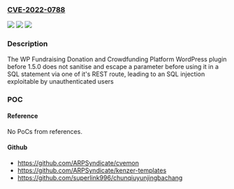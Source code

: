 ### [CVE-2022-0788](https://cve.mitre.org/cgi-bin/cvename.cgi?name=CVE-2022-0788)
![](https://img.shields.io/static/v1?label=Product&message=WP%20Fundraising%20Donation%20and%20Crowdfunding%20Platform&color=blue)
![](https://img.shields.io/static/v1?label=Version&message=1.5.0%3C%201.5.0%20&color=brighgreen)
![](https://img.shields.io/static/v1?label=Vulnerability&message=CWE-89%20SQL%20Injection&color=brighgreen)

### Description

The WP Fundraising Donation and Crowdfunding Platform WordPress plugin before 1.5.0 does not sanitise and escape a parameter before using it in a SQL statement via one of it's REST route, leading to an SQL injection exploitable by unauthenticated users

### POC

#### Reference
No PoCs from references.

#### Github
- https://github.com/ARPSyndicate/cvemon
- https://github.com/ARPSyndicate/kenzer-templates
- https://github.com/superlink996/chunqiuyunjingbachang

